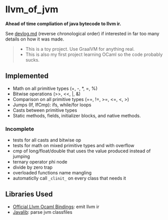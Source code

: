 # llvm_of_jvm

**Ahead of time compliation of java bytecode to llvm ir.**  

See [devlog.md](devlog.md) (reverse chronological order) if interested in far too many details on how it was made. 

> - This is a toy project. Use GraalVM for anything real.
> - This is also my first project learning OCaml so the code probably sucks.


## Implemented 

- Math on all primitive types (+, -, *, =, %)
- Bitwise operations (>>, <<, |, &)
- Comparison on all primitive types (==, !=, >=, <=, <, >)
- Jumps (If, IfCmp): ifs, while/for loops
- Casts between primitive types
- Static methods, fields, initializer blocks, and native methods. 

### Incomplete

- tests for all casts and bitwise op
- tests for math on mixed primitive types and with overflow
- cmp of long/float/double that uses the value produced instead of jumping
- ternary operator phi node
- divide by zero trap
- overloaded functions name mangling 
- automaticlly call `_clinit_` on every class that needs it

## Libraries Used 

- [Official Llvm Ocaml Bindings](https://github.com/llvm/llvm-project/tree/main/llvm/bindings/ocaml): emit llvm ir
- [Javalib](https://github.com/javalib-team/javalib): parse jvm classfiles 

